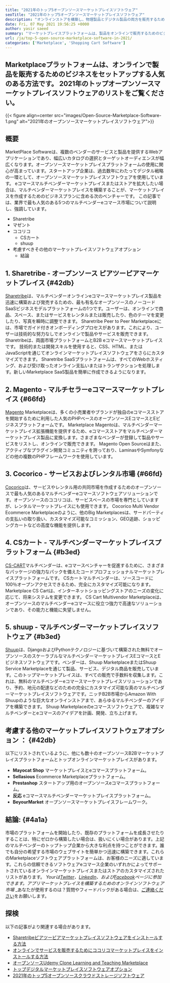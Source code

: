 ```yaml
---
title: "2021年のトップ5オープンソースマーケットプレイスソフトウェア" 
seoTitle: "2021年のトップ5オープンソースマーケットプレイスソフトウェア" 
description: "オンラインストアを構築し、物理製品とデジタル製品の両方を販売するためのトップセルフホストのeコマースマルチベンダーオープンソースマーケットプレイスプラットフォーム。" 
date: Fri, 07 May 2021 19:56:25 +0000
author: yasir saeed
summary: "マーケットプレイスプラットフォームは、製品をオンラインで販売するためのビジネスを設立するための一般的な方法です。 2021年のトップオープンソースマーケットプレイスソフトウェアのリストをご覧ください。" 
url: /ja/top-5-open-source-marketplace-software-in-2021/
categories: ['Marketplace', 'Shopping Cart Software']
---
```


## Marketplaceプラットフォームは、オンラインで製品を販売するためのビジネスをセットアップする人気のある方法です。 2021年のトップオープンソースマーケットプレイスソフトウェアのリストをご覧ください。

{{< figure align=center src="images/Open-Source-Marketplace-Software-1.png" alt="2021年のオープンソースマーケットプレイスソフトウェア">}}


##  **概要**  
MarketPlace Softwareは、複数のベンダーのサービスと製品を提供するWebアプリケーションであり、幅広いカタログの選択とターゲットオーディエンスが幅広くなります。オープンソースマーケットプレイスプラットフォームの使用に関心が高まっています。スタートアップ企業は、過去数年にわたってデジタル戦略の一環として、オープンソースマーケットプレイスソフトウェアを使用しています。 eコマースマルチベンダーマーケットプレイスまたはストアを拡大したい場合は、マルチベンダーマーケットプレイスを構築することが、マーケットプレイスを作成するためのビジネスプランに含める次のベンチャーです。
この記事では、業界で最も人気のある5つのマルチベンダーeコマース市場について説明し、強調しています。
  * Sharetribe
* マゼント
* ココリコ
  * CSカート
  * shuup
* 考慮すべきその他のマーケットプレイスソフトウェアオプション
  * 結論

## 1.  **Sharetribe**  - オープンソース **ピアツーピアマーケットプレイス**  {#42db}

[Sharetribe][1]は、マルチベンダーオンラインeコマースマーケットプレイス製品を迅速に構築および発売するための、最も有名なオープンソースのノーコードSaaSビジネスモデルプラットフォームの1つです。ユーザーは、オンラインで商品、スペース、またはサービスをレンタルまたは販売したり、色のテーマを変更したり、写真を瞬時に調整できます。 Sharetribe Peer to Peer Marketplaceには、市場でガイド付きオンボーディングプロセスがあります。これにより、ユーザーは技術的な努力なしでオンラインで製品やサービスを販売できます。 Sharetribeは、両面市場プラットフォームとB2B eコマースマーケットプレイスです。
技術的または開発スキルを使用すると、CSS、HTML、またはJavaScriptを通じてオンラインマーケットプレイスソフトウェアをさらにカスタマイズできます。 Sharetribe SaaSプラットフォームは、すべてのWebホスティング、および受け取ったオンライン支払いまたはトランザクションを処理します。新しいMarketplace SaaS製品を簡単に作成できるようになります。

## 2.  **Magento**   - マルチセラーeコマースマーケットプレイス {#66fd}

[Magento][2] Marketplaceは、多くの小売業者やブランドが独自のeコマースストアを開始するために利用した人気のPHPベースのオープンソースEコマースとEビジネスプラットフォームです。 Marketplace Magentoは、マルチベンダーマーケットプレイス拡張機能を提供するため、eコマースストアをマルチベンダーマーケットプレイス製品に変換します。さまざまなベンダーが登録して製品やサービスをリストし、オンラインで販売できます。 Magento Open Sourceはまた、アクティブなプラグイン開発コミュニティを誇っており、LaminasやSymfonyなどの他の複数のPHPフレームワークを使用しています。

## 3.  **Cocorico**   - サービスおよびレンタル市場 {#66fd}

[Cocorico][3]は、サービスやレンタル用の共同市場を作成するためのオープンソースで最も人気のあるマルチベンダーeコマースソフトウェアソリューションです。オープンソースのココリコは、サービスベースの市場を専門としていますが、レンタルマーケットプレイスにも使用できます。 Cocorico Multi Vendor Ecommerce Marketplaceのように、他のBig Marketplacesは、サードパーティの支払いの取り扱い、カスタマイズ可能なコミッション、GEO追跡、ショッピングカートなどの高度な機能を提供します。

## 4.  **CSカート**   - マルチベンダーマーケットプレイスプラットフォーム {#b3ed}

[CS-CART][4]マルチベンダーは、eコマースベンチャーを促進するために、さまざまなパッケージの強力なパックを備えたコードプロフェッショナルマーケットプレイスプラットフォームです。 CSカートマルチベンダーは、ソースコードに100％オープンアクセスできるため、完全にカスタマイズ可能になります。 Marketplace CS Cartは、インターネットショッピングストアのニーズの変化に応じて、将来システムを変更できます。 CS Cart Multivendor Marketplaceは、オープンソースのマルチベンダーeコマースに役立つ強力で高速なソリューションであり、その能力と機能に失望しません。

## 5.  **shuup**   - マルチベンダーマーケットプレイスソフトウェア {#b3ed}

[Shuup][5]は、DjangoおよびPythonテクノロジーに基づいて構築された無料でオープンソースのスケーラブルなマルチベンダーマーケットプレイスEコマースとEビジネスソフトウェアです。ベンダーは、Shuup MarketplaceまたはShuup Service Marketplaceを通じて製品、サービス、デジタル商品を販売しています。このトップマーケットプレイスは、すべての販売で手数料を収集します。これは、無料のマルチベンダーeコマースマーケットプレイスソリューションであり、予約、地元の配達などのための完全にカスタマイズ可能な真のマルチベンダーマーケットプレイスソフトウェアです。ニッチB2B市場からAmazon With Shuupのような巨大なオンラインストアまで、あらゆるマルチベンダーのアイデアを構築できます。 Shuup Marketplaceのeコマースソフトウェアで、複雑なマルチベンダーとeコマースのアイデアを計画、開発、立ち上げます。

##  **考慮する他のマーケットプレイスソフトウェアオプション**  ： {#42db}

以下にリストされているように、他にも数十のオープンソースB2Bマーケットプレイスプラットフォームとトップオンラインマーケットプレイスがあります。
*  **Mayocat Shop**  マーケットプレイスとeコマースプラットフォーム。
*  **Sellasious**  Ecommerce Marketplaceプラットフォーム。
*  **Prestashop**  スタートアップ用のオープンソースeコマースプラットフォーム。
*  **反応**  eコマースマルチベンダーマーケットプレイスプラットフォーム。
*  **BeyourMarket**  オープンソースマーケットプレイスフレームワーク。

##  **結論:**   {#4a1a}

市場のプラットフォームを開始したり、既存のプラットフォームを成長させたりすることは、特にゼロから構築したい場合は、扱いにくい場合があります。上記のマルチベンダーのトップトップ企業から大きな利点を持つことができます。誰でも自分の希望する市場のウェブサイトを簡単かつ迅速に構築できます。これらのMarketplaceソフトウェアプラットフォームは、お客様のニーズに適しています。これらの信頼できるソフトウェアeコマース企業のいずれかによってサポートされているオンラインマーケットプレイスまたはストアのカスタマイズされたリストがあります。
_Yourは[Twitter][6]、[LinkedIn][7]、および[Facebook][8]ページに参​​加できます。アプリマーケットプレイスを構築するためのオンラインソフトウェア市場_ _あなたが使用するのは？質問やフィードバックがある場合は、[ご連絡ください][9]をお願いします。

## 探検
以下の記事がより関連する場合があります。
  * [Sharetribeピアツーピアマーケットプレイスソフトウェアをインストールする方法][10]
  * [オンラインでサービスを販売するためにココリコマーケットプレイスをインストールする方法][11]
  * [オープンソースUdemy Clone Learning and Teaching Marketplace][12]
  * [トップデジタルマーケットプレイスソフトウェアオプション][13]
  * [2021年のトップ5オープンソースクラウドストレージソフトウェア][14]



 [1]: https://www.sharetribe.com/
 [2]: https://magento.com/
 [3]: https://www.cocorico.io/en/
 [4]: https://www.cs-cart.com/
 [5]: https://www.shuup.com/
 [6]: https://twitter.com/containerize_co
 [7]: https://www.linkedin.com/company/containerize/
 [8]: http://facebook.com/containerize
 [9]: mailto:yasir.saeed@aspose.com
 [10]: https://products.containerize.com/marketplace/sharetribe/
 [11]: https://products.containerize.com/marketplace/cocorico/
 [12]: https://products.containerize.com/marketplace/edurge/
 [13]: https://products.containerize.com/marketplace/
 [14]: https://blog.containerize.com/backup-and-sync-software/top-5-open-source-cloud-storage-software-in-2021/

